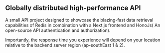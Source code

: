 ## Globally distributed high-performance API 

A small API project designed to showcase the blazing-fast data retrieval capabilities of Redis in combination with a Next.js frontend and HonoJs( An open-source API authentication and authorization).


Importantly, the response time you experience will depend on your location relative to the backend server region (ap-southEast 1 & 2).

